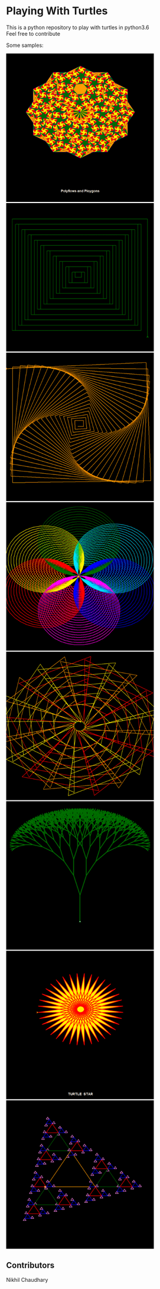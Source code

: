 # Playing With Turtles
This is a python repository to play with turtles in python3.6   
Feel free to contribute

Some samples:

<img src="https://github.com/nikhilchaudhary0126/playing-with-python-turtles/blob/master/Images/IMG_01.jpg" width="400" height="400"/><img src="https://github.com/nikhilchaudhary0126/playing-with-python-turtles/blob/master/Images/IMG_02.jpg" width="400" height="400"/>
<img src="https://github.com/nikhilchaudhary0126/playing-with-python-turtles/blob/master/Images/IMG_03.jpg" width="400" height="400"/><img src="https://github.com/nikhilchaudhary0126/playing-with-python-turtles/blob/master/Images/IMG_04.jpg" width="400" height="400"/>
<img src="https://github.com/nikhilchaudhary0126/playing-with-python-turtles/blob/master/Images/IMG_05.jpg" width="400" height="400"/><img src="https://github.com/nikhilchaudhary0126/playing-with-python-turtles/blob/master/Images/IMG_06.jpg" width="400" height="400"/>
<img src="https://github.com/nikhilchaudhary0126/playing-with-python-turtles/blob/master/Images/IMG_07.jpg" width="400" height="400"/><img src="https://github.com/nikhilchaudhary0126/playing-with-python-turtles/blob/master/Images/IMG_08.jpg" width="400" height="400"/>

## Contributors
Nikhil Chaudhary

